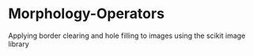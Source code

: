 # Morphology-Operators
Applying border clearing and hole filling to images using the scikit image library

